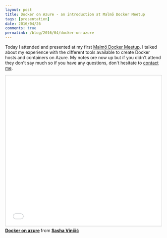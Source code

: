 ```yaml
---
layout: post
title: Docker on Azure - an introduction at Malmö Docker Meetup
tags: [presentation]
date: 2016/04/26
comments: true
permalink: /blog/2016/04/docker-on-azure
---
```

Today I attended and presented at my first [Malmö Docker Meetup](http://www.meetup.com/Malmo-Docker-Meetup/). I talked about my experience with the different tools available to create Docker hosts and containers on Azure. My notes ore now up but if you didn't attend they don't say much so if you have any questions, don't hesitate to [contact me](http://digitalviking.se/).

<iframe src="//www.slideshare.net/slideshow/embed_code/key/d6ZBeSWEe1jbqL" width="595" height="485" frameborder="0" marginwidth="0" marginheight="0" scrolling="no" style="border:1px solid #CCC; border-width:1px; margin-bottom:5px; max-width: 100%;" allowfullscreen> </iframe> <div style="margin-bottom:5px"> <strong> <a href="//www.slideshare.net/vincic/docker-on-azure" title="Docker on azure" target="_blank">Docker on azure</a> </strong> from <strong><a href="//www.slideshare.net/vincic" target="_blank">Sasha Vinčić</a></strong> </div>
